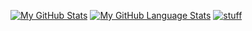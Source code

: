 [![My GitHub Stats](https://github-readme-stats.vercel.app/api/?username=0x7377696e657932&count_private=true&theme=tokyonight&showicons=true)]()
[![My GitHub Language Stats](https://github-readme-stats.vercel.app/api/top-langs/?username=0x7377696e657932d&langs_count=5&theme=tokyonight)]()
[![stuff](https://github-readme-stats.vercel.app/api?username=0x7377696e657932 )]()
